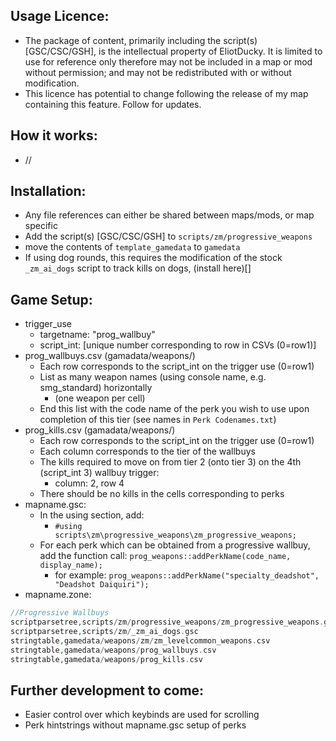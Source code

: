 ## Usage Licence:

 - The package of content, primarily including the script(s) [GSC/CSC/GSH], is the intellectual property of EliotDucky. It is limited to use for reference only therefore may not be included in a map or mod without permission; and may not be redistributed with or without modification.
 - This licence has potential to change following the release of my map containing this feature. Follow for updates.

## How it works:
- //

## Installation:
- Any file references can either be shared between maps/mods, or map specific
- Add the script(s) [GSC/CSC/GSH] to `scripts/zm/progressive_weapons`
- move the contents of `template_gamedata` to `gamedata`
- If using dog rounds, this requires the modification of the stock `_zm_ai_dogs` script to track kills on dogs, (install here)[]


## Game Setup:
- trigger_use
  - targetname: "prog_wallbuy"
  - script_int: [unique number corresponding to row in CSVs (0=row1)]
- prog_wallbuys.csv (gamadata/weapons/)
  - Each row corresponds to the script_int on the trigger use (0=row1)
  - List as many weapon names (using console name, e.g. smg_standard) horizontally
    - (one weapon per cell)
  - End this list with the code name of the perk you wish to use upon completion of this tier (see names in `Perk Codenames.txt`)
- prog_kills.csv (gamadata/weapons/)
  - Each row corresponds to the script_int on the trigger use (0=row1)
  - Each column corresponds to the tier of the wallbuys
  - The kills required to move on from tier 2 (onto tier 3) on the 4th (script_int 3) wallbuy trigger:
    - column: 2, row 4
  - There should be no kills in the cells corresponding to perks
- mapname.gsc:
  - In the using section, add:
    - `#using scripts\zm\progressive_weapons\zm_progressive_weapons;`
  - For each perk which can be obtained from a progressive wallbuy, add the function call:
    `prog_weapons::addPerkName(code_name, display_name);`
    - for example: `prog_weapons::addPerkName("specialty_deadshot", "Deadshot Daiquiri");`
- mapname.zone:
```php
//Progressive Wallbuys
scriptparsetree,scripts/zm/progressive_weapons/zm_progressive_weapons.gsc
scriptparsetree,scripts/zm/_zm_ai_dogs.gsc
stringtable,gamedata/weapons/zm/zm_levelcommon_weapons.csv
stringtable,gamedata/weapons/prog_wallbuys.csv
stringtable,gamedata/weapons/prog_kills.csv
```

## Further development to come:
- Easier control over which keybinds are used for scrolling
- Perk hintstrings without mapname.gsc setup of perks
